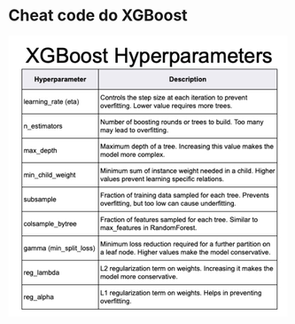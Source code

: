 # Cheat code do XGBoost

![Funções básicas](https://github.com/ML-Passionate/Python-Libs-Public/blob/main/images/076_xgboost_hyperparameters.jpg)


